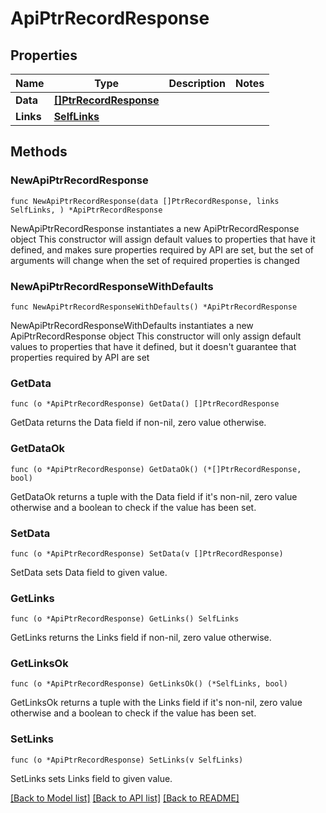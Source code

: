 # ApiPtrRecordResponse

## Properties

Name | Type | Description | Notes
------------ | ------------- | ------------- | -------------
**Data** | [**[]PtrRecordResponse**](PtrRecordResponse.md) |  | 
**Links** | [**SelfLinks**](SelfLinks.md) |  | 

## Methods

### NewApiPtrRecordResponse

`func NewApiPtrRecordResponse(data []PtrRecordResponse, links SelfLinks, ) *ApiPtrRecordResponse`

NewApiPtrRecordResponse instantiates a new ApiPtrRecordResponse object
This constructor will assign default values to properties that have it defined,
and makes sure properties required by API are set, but the set of arguments
will change when the set of required properties is changed

### NewApiPtrRecordResponseWithDefaults

`func NewApiPtrRecordResponseWithDefaults() *ApiPtrRecordResponse`

NewApiPtrRecordResponseWithDefaults instantiates a new ApiPtrRecordResponse object
This constructor will only assign default values to properties that have it defined,
but it doesn't guarantee that properties required by API are set

### GetData

`func (o *ApiPtrRecordResponse) GetData() []PtrRecordResponse`

GetData returns the Data field if non-nil, zero value otherwise.

### GetDataOk

`func (o *ApiPtrRecordResponse) GetDataOk() (*[]PtrRecordResponse, bool)`

GetDataOk returns a tuple with the Data field if it's non-nil, zero value otherwise
and a boolean to check if the value has been set.

### SetData

`func (o *ApiPtrRecordResponse) SetData(v []PtrRecordResponse)`

SetData sets Data field to given value.


### GetLinks

`func (o *ApiPtrRecordResponse) GetLinks() SelfLinks`

GetLinks returns the Links field if non-nil, zero value otherwise.

### GetLinksOk

`func (o *ApiPtrRecordResponse) GetLinksOk() (*SelfLinks, bool)`

GetLinksOk returns a tuple with the Links field if it's non-nil, zero value otherwise
and a boolean to check if the value has been set.

### SetLinks

`func (o *ApiPtrRecordResponse) SetLinks(v SelfLinks)`

SetLinks sets Links field to given value.



[[Back to Model list]](../README.md#documentation-for-models) [[Back to API list]](../README.md#documentation-for-api-endpoints) [[Back to README]](../README.md)



